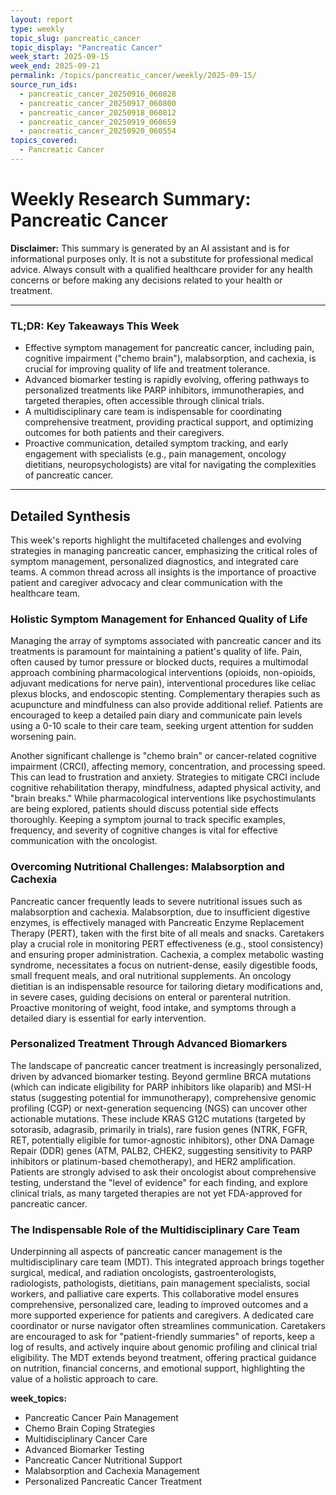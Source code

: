 ```yaml
---
layout: report
type: weekly
topic_slug: pancreatic_cancer
topic_display: "Pancreatic Cancer"
week_start: 2025-09-15
week_end: 2025-09-21
permalink: /topics/pancreatic_cancer/weekly/2025-09-15/
source_run_ids:
  - pancreatic_cancer_20250916_060828
  - pancreatic_cancer_20250917_060800
  - pancreatic_cancer_20250918_060812
  - pancreatic_cancer_20250919_060659
  - pancreatic_cancer_20250920_060554
topics_covered:
  - Pancreatic Cancer
---
```


# Weekly Research Summary: Pancreatic Cancer

**Disclaimer:** This summary is generated by an AI assistant and is for informational purposes only. It is not a substitute for professional medical advice. Always consult with a qualified healthcare provider for any health concerns or before making any decisions related to your health or treatment.

---

### **TL;DR: Key Takeaways This Week**

-   Effective symptom management for pancreatic cancer, including pain, cognitive impairment ("chemo brain"), malabsorption, and cachexia, is crucial for improving quality of life and treatment tolerance.
-   Advanced biomarker testing is rapidly evolving, offering pathways to personalized treatments like PARP inhibitors, immunotherapies, and targeted therapies, often accessible through clinical trials.
-   A multidisciplinary care team is indispensable for coordinating comprehensive treatment, providing practical support, and optimizing outcomes for both patients and their caregivers.
-   Proactive communication, detailed symptom tracking, and early engagement with specialists (e.g., pain management, oncology dietitians, neuropsychologists) are vital for navigating the complexities of pancreatic cancer.

---

## Detailed Synthesis

This week's reports highlight the multifaceted challenges and evolving strategies in managing pancreatic cancer, emphasizing the critical roles of symptom management, personalized diagnostics, and integrated care teams. A common thread across all insights is the importance of proactive patient and caregiver advocacy and clear communication with the healthcare team.

### Holistic Symptom Management for Enhanced Quality of Life

Managing the array of symptoms associated with pancreatic cancer and its treatments is paramount for maintaining a patient's quality of life. Pain, often caused by tumor pressure or blocked ducts, requires a multimodal approach combining pharmacological interventions (opioids, non-opioids, adjuvant medications for nerve pain), interventional procedures like celiac plexus blocks, and endoscopic stenting. Complementary therapies such as acupuncture and mindfulness can also provide additional relief. Patients are encouraged to keep a detailed pain diary and communicate pain levels using a 0-10 scale to their care team, seeking urgent attention for sudden worsening pain.

Another significant challenge is "chemo brain" or cancer-related cognitive impairment (CRCI), affecting memory, concentration, and processing speed. This can lead to frustration and anxiety. Strategies to mitigate CRCI include cognitive rehabilitation therapy, mindfulness, adapted physical activity, and "brain breaks." While pharmacological interventions like psychostimulants are being explored, patients should discuss potential side effects thoroughly. Keeping a symptom journal to track specific examples, frequency, and severity of cognitive changes is vital for effective communication with the oncologist.

### Overcoming Nutritional Challenges: Malabsorption and Cachexia

Pancreatic cancer frequently leads to severe nutritional issues such as malabsorption and cachexia. Malabsorption, due to insufficient digestive enzymes, is effectively managed with Pancreatic Enzyme Replacement Therapy (PERT), taken with the first bite of all meals and snacks. Caretakers play a crucial role in monitoring PERT effectiveness (e.g., stool consistency) and ensuring proper administration. Cachexia, a complex metabolic wasting syndrome, necessitates a focus on nutrient-dense, easily digestible foods, small frequent meals, and oral nutritional supplements. An oncology dietitian is an indispensable resource for tailoring dietary modifications and, in severe cases, guiding decisions on enteral or parenteral nutrition. Proactive monitoring of weight, food intake, and symptoms through a detailed diary is essential for early intervention.

### Personalized Treatment Through Advanced Biomarkers

The landscape of pancreatic cancer treatment is increasingly personalized, driven by advanced biomarker testing. Beyond germline BRCA mutations (which can indicate eligibility for PARP inhibitors like olaparib) and MSI-H status (suggesting potential for immunotherapy), comprehensive genomic profiling (CGP) or next-generation sequencing (NGS) can uncover other actionable mutations. These include KRAS G12C mutations (targeted by sotorasib, adagrasib, primarily in trials), rare fusion genes (NTRK, FGFR, RET, potentially eligible for tumor-agnostic inhibitors), other DNA Damage Repair (DDR) genes (ATM, PALB2, CHEK2, suggesting sensitivity to PARP inhibitors or platinum-based chemotherapy), and HER2 amplification. Patients are strongly advised to ask their oncologist about comprehensive testing, understand the "level of evidence" for each finding, and explore clinical trials, as many targeted therapies are not yet FDA-approved for pancreatic cancer.

### The Indispensable Role of the Multidisciplinary Care Team

Underpinning all aspects of pancreatic cancer management is the multidisciplinary care team (MDT). This integrated approach brings together surgical, medical, and radiation oncologists, gastroenterologists, radiologists, pathologists, dietitians, pain management specialists, social workers, and palliative care experts. This collaborative model ensures comprehensive, personalized care, leading to improved outcomes and a more supported experience for patients and caregivers. A dedicated care coordinator or nurse navigator often streamlines communication. Caretakers are encouraged to ask for "patient-friendly summaries" of reports, keep a log of results, and actively inquire about genomic profiling and clinical trial eligibility. The MDT extends beyond treatment, offering practical guidance on nutrition, financial concerns, and emotional support, highlighting the value of a holistic approach to care.

**week_topics:**
- Pancreatic Cancer Pain Management
- Chemo Brain Coping Strategies
- Multidisciplinary Cancer Care
- Advanced Biomarker Testing
- Pancreatic Cancer Nutritional Support
- Malabsorption and Cachexia Management
- Personalized Pancreatic Cancer Treatment
